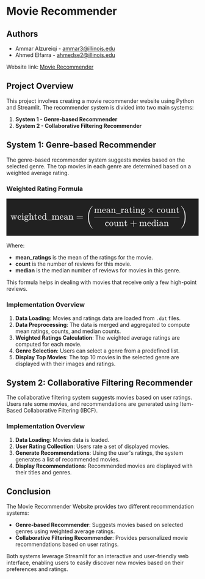 # Movie Recommender

## Authors

- Ammar Alzureiqi - ammar3@illinois.edu
- Ahmed Elfarra - ahmedse2@illinois.edu

Website link: [Movie Recommender](https://movie-recommender-aa.streamlit.app/)

## Project Overview

This project involves creating a movie recommender website using Python and Streamlit. The recommender system is divided into two main systems:

1. **System 1 - Genre-based Recommender**
2. **System 2 - Collaborative Filtering Recommender**

## System 1: Genre-based Recommender

The genre-based recommender system suggests movies based on the selected genre. The top movies in each genre are determined based on a weighted average rating.

### Weighted Rating Formula

![Example Image](images/formula.png)


Where:
- **mean_ratings** is the mean of the ratings for the movie.
- **count** is the number of reviews for this movie.
- **median** is the median number of reviews for movies in this genre.

This formula helps in dealing with movies that receive only a few high-point reviews.

### Implementation Overview

1. **Data Loading**: Movies and ratings data are loaded from `.dat` files.
2. **Data Preprocessing**: The data is merged and aggregated to compute mean ratings, counts, and median counts.
3. **Weighted Ratings Calculation**: The weighted average ratings are computed for each movie.
4. **Genre Selection**: Users can select a genre from a predefined list.
5. **Display Top Movies**: The top 10 movies in the selected genre are displayed with their images and ratings.

## System 2: Collaborative Filtering Recommender

The collaborative filtering system suggests movies based on user ratings. Users rate some movies, and recommendations are generated using Item-Based Collaborative Filtering (IBCF).

### Implementation Overview

1. **Data Loading**: Movies data is loaded.
2. **User Rating Collection**: Users rate a set of displayed movies.
3. **Generate Recommendations**: Using the user's ratings, the system generates a list of recommended movies.
4. **Display Recommendations**: Recommended movies are displayed with their titles and genres.

## Conclusion

The Movie Recommender Website provides two different recommendation systems:
- **Genre-based Recommender**: Suggests movies based on selected genres using weighted average ratings.
- **Collaborative Filtering Recommender**: Provides personalized movie recommendations based on user ratings.

Both systems leverage Streamlit for an interactive and user-friendly web interface, enabling users to easily discover new movies based on their preferences and ratings.
